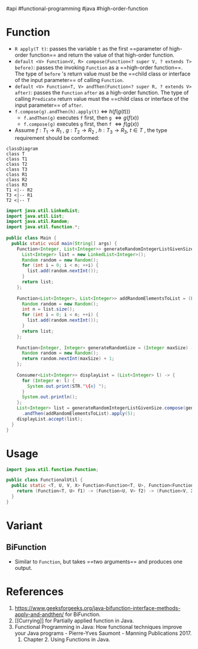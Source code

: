 #api  #functional-programming  #java #high-order-function 

# Function
- `R apply(T t)`: passes the variable `t` as the first ==parameter of high-order function== and return the value of that high-order function.
- `default <V> Function<V, R> compose(Function<? super V, ? extends T> before)`: passes the invoking `Function`  as a ==high-order function==. The type of `before` 's return value must be the ==child class or interface of the input parameter== of calling `Function`.
- `default <V> Function<T, V> andThen(Function<? super R, ? extends V> after)`: passes the `Function` `after` as a high-order function. The type of calling `Predicate` return value must the ==child class or interface of the input parameter== of `after`. 
- `f.compose(g).andThen(h).apply(t)` $\iff$ $h(f(g(t)))$ 
	- `f.andThen(g)` executes `f` first, then `g`  $\iff g(f(x))$
	- `f.compose(g)` executes `g` first, then `f`  $\iff f(g(x))$
- Assume $f: T_1 \to R_1$ , $g: T_2 \to R_2$ , $h: T_3 \to R_3$, $t \in T$ , the type requirement should be conformed:
```mermaid
classDiagram
class T
class T1
class T2
class T3
class R1
class R2
class R3
T1 <|-- R2
T3 <|-- R1
T2 <|-- T
```


```Java
import java.util.LinkedList;  
import java.util.List;  
import java.util.Random;  
import java.util.function.*;  
  
public class Main {  
  public static void main(String[] args) {  
    Function<Integer, List<Integer>> generateRandomIntegerListGivenSize = (Integer n) -> {  
      List<Integer> list = new LinkedList<Integer>();  
      Random random = new Random();  
      for (int i = 0; i < n; ++i) {  
        list.add(random.nextInt());  
      }  
      return list;  
    };  
  
    Function<List<Integer>, List<Integer>> addRandomElementsToList = (List<Integer> list) -> {  
      Random random = new Random();  
      int n = list.size();  
      for (int i = 0; i < n; ++i) {  
        list.add(random.nextInt());  
      }  
      return list;  
    };  
  
    Function<Integer, Integer> generateRandomSize = (Integer maxSize) -> {  
      Random random = new Random();  
      return random.nextInt(maxSize) + 1;  
    };  
  
    Consumer<List<Integer>> displayList = (List<Integer> l) -> {  
      for (Integer e: l) {  
        System.out.print(STR."\{e} ");  
      }  
      System.out.println();  
    };  
    List<Integer> list = generateRandomIntegerListGivenSize.compose(generateRandomSize)
      .andThen(addRandomElementsToList).apply(5);  
    displayList.accept(list);  
  }  
}
```

# Usage
```Java title='Partially applied function in Java'
import java.util.function.Function;

public class FunctionalUtil {
  public static <T, U, V, X> Function<Function<T, U>, Function<Function<U, V>, Function<Function<V, X>, Function<T, X>>>> curriedlyTransform() {
    return (Function<T, U> f1) -> (Function<U, V> f2) -> (Function<V, X> f3) -> f1.andThen(f2).andThen(f3);
  }
}

```
# Variant
## BiFunction
- Similar to `Function`, but takes ==two arguments== and produces one output.
# References
1. https://www.geeksforgeeks.org/java-bifunction-interface-methods-apply-and-andthen/ for BiFunction.
2. [[Currying]] for Partially applied function in Java.
3. Functional Programming in Java: How functional techniques improve your Java programs - Pierre-Yves Saumont - Manning Publications 2017.
	1. Chapter 2. Using Functions in Java.